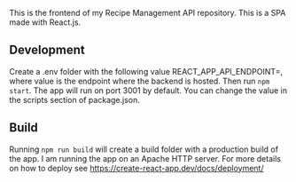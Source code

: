 This is the frontend of my Recipe Management API repository. This is a SPA made with React.js.

## Development

Create a .env folder with the following value REACT_APP_API_ENDPOINT=<value>, where value is the endpoint where the backend is hosted. Then run `npm start`. The app will run on port 3001 by default. You can change the value in the scripts section of package.json.

## Build

Running `npm run build` will create a build folder with a production build of the app. I am running the app on an Apache HTTP server. For more details on how to deploy see https://create-react-app.dev/docs/deployment/ 

